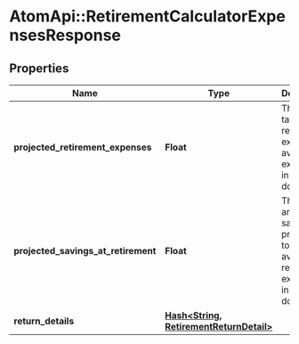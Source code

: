 # AtomApi::RetirementCalculatorExpensesResponse

## Properties
Name | Type | Description | Notes
------------ | ------------- | ------------- | -------------
**projected_retirement_expenses** | **Float** | The after-tax retirement expenses available expressed in today’s dollars. | 
**projected_savings_at_retirement** | **Float** | The total amount of savings projected to be available at retirement, expressed in today’s dollars. | 
**return_details** | [**Hash&lt;String, RetirementReturnDetail&gt;**](RetirementReturnDetail.md) |  | 


